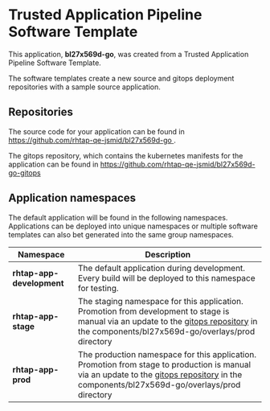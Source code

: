 # Trusted Application Pipeline Software Template

This application, **bl27x569d-go**, was created from a Trusted Application Pipeline Software Template.

The software templates create a new source and gitops deployment repositories with a sample source application. 

## Repositories

The source code for your application can be found in [https://github.com/rhtap-qe-jsmid/bl27x569d-go ](https://github.com/rhtap-qe-jsmid/bl27x569d-go ).
 
The gitops repository, which contains the kubernetes manifests for the application can be found in 
[https://github.com/rhtap-qe-jsmid/bl27x569d-go-gitops ](https://github.com/rhtap-qe-jsmid/bl27x569d-go-gitops ) 

## Application namespaces 

The default application will be found in the following namespaces. Applications can be deployed into unique namespaces or multiple software templates can also bet generated into the same group namespaces.  

|  Namespace   |  Description   |  
| -------- | -------- |   
| **rhtap-app-development** | The default application during development. Every build will be deployed to this namespace for testing. | 
| **rhtap-app-stage** | The staging namespace for this application. Promotion from development to stage is manual via an update to the [gitops repository](https://github.com/rhtap-qe-jsmid/bl27x569d-go-gitops ) in the components/bl27x569d-go/overlays/prod directory |  
| **rhtap-app-prod** | The production namespace for this application. Promotion from stage to production is manual via an update to the [gitops repository](https://github.com/rhtap-qe-jsmid/bl27x569d-go-gitops ) in the components/bl27x569d-go/overlays/prod directory | 